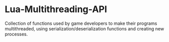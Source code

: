 # Lua-Multithreading-API
Collection of functions used by game developers to make their programs multithreaded, 
using serialization/deserialization functions and creating new processes. 
